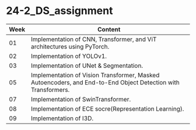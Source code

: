 # 24-2_DS_assignment

| Week  | Content  |
|------|------|
| 01 | Implementation of CNN, Transformer, and ViT architectures using PyTorch. |
| 02 | Implementation of YOLOv1. |
| 03 | Implementation of UNet & Segmentation. |
| 05 | Implementation of Vision Transformer, Masked Autoencoders, and End-to-End Object Detection with Transformers. |
| 07 | Implementation of SwinTransformer. |
| 08 | Implementation of ECE socre(Representation Learning). |
| 09 | Implementation of I3D. |
